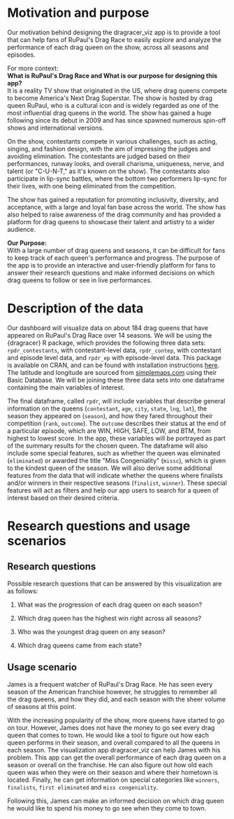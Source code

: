 # Motivation and purpose

Our motivation behind designing the dragracer_viz app is to provide a tool that can help fans of RuPaul's Drag Race to easily explore and analyze the performance of each drag queen on the show, across all seasons and episodes. 

For more context: <br>
**What is RuPaul's Drag Race and What is our purpose for designing this app?** <br>
It is a reality TV show that originated in the US, where drag queens compete to become America's Next Drag Superstar. The show is hosted by drag queen RuPaul, who is a cultural icon and is widely regarded as one of the most influential drag queens in the world. The show has gained a huge following since its debut in 2009 and has since spawned numerous spin-off shows and international versions.

On the show, contestants compete in various challenges, such as acting, singing, and fashion design, with the aim of impressing the judges and avoiding elimination. The contestants are judged based on their performances, runway looks, and overall charisma, uniqueness, nerve, and talent (or "C-U-N-T," as it's known on the show). The contestants also participate in lip-sync battles, where the bottom two performers lip-sync for their lives, with one being eliminated from the competition.

The show has gained a reputation for promoting inclusivity, diversity, and acceptance, with a large and loyal fan base across the world. The show has also helped to raise awareness of the drag community and has provided a platform for drag queens to showcase their talent and artistry to a wider audience. 

**Our Purpose:**<br>
With a large number of drag queens and seasons, it can be difficult for fans to keep track of each queen's performance and progress. The purpose of the app is to provide an interactive and user-friendly platform for fans to answer their research questions and make informed decisions on which drag queens to follow or see in live performances.

# Description of the data

Our dashboard will visualize data on about 184 drag queens that have appeared on RuPaul's Drag Race over 14 seasons. We will be using the {dragracer} R package, which provides the following three data sets: `rpdr_contestants`, with contestant-level data, `rpdr_contep`, with contestant and episode level data, and `rpdr_ep` with episode-level data. This package is available on CRAN, and can be found with installation instructions [here](https://cran.r-project.org/web/packages/dragracer/readme/README.html). The latitude and longitude are sourced from [simplemaps.com](https://simplemaps.com/data/us-cities) using their Basic Database. We will be joining these three data sets into one dataframe containing the main variables of interest. 

The final dataframe, called `rpdr`, will include variables that describe general information on the queens (`contestant`, `age`, `city`, `state`, `lng`, `lat`), the season they appeared on (`season`), and  how they fared throughout their competition (`rank`, `outcome`). The `outcome` describes their status at the end of a particular episode, which are WIN, HIGH, SAFE, LOW, and BTM, from highest to lowest score. In the app, these variables will be portrayed as part of the summary results for the chosen queen. The dataframe will also include some special features, such as whether the queen was eliminated (`eliminated`) or awarded the title "Miss Congeniality" (`missc`), which is given to the kindest queen of the season. We will also derive some additional features from the data that will indicate whether the queens where finalists and/or winners in their respective seasons (`finalist`, `winner`). These special features will act as filters and help our app users to search for a queen of interest based on their desired criteria.

# Research questions and usage scenarios

## Research questions

Possible research questions that can be answered by this visualization are as follows:

1.  What was the progression of each drag queen on each season?

2.  Which drag queen has the highest win right across all seasons?

3.  Who was the youngest drag queen on any season?

4.  Which drag queens came from each state?

## Usage scenario

James is a frequent watcher of RuPaul's Drag Race. He has seen every season of the American franchise however, he struggles to remember all the drag queens, and how they did, and each season with the sheer volume of seasons at this point.

With the increasing popularity of the show, more queens have started to go on tour. However, James does not have the money to go see every drag queen that comes to town. He would like a tool to figure out how each queen performs in their season, and overall compared to all the queens in each season. The visualization app dragracer_viz can help James with his problem. This app can get the overall performance of each drag queen on a season or overall on the franchise. He can also figure out how old each queen was when they were on their season and where their hometown is located. Finally, he can get information on special categories like `winners`, `finalists`, `first eliminated` and `miss congeniality`.

Following this, James can make an informed decision on which drag queen he would like to spend his money to go see when they come to town.